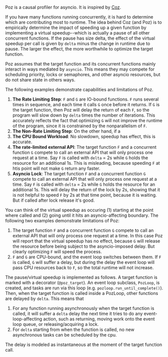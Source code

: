Poz is a causal profiler for asyncio. It is inspired by <a href = "https://github.com/plasma-umass/coz">Coz</a>. 

If you have many functions running concurrently, it is hard to determine which are contributing most to runtime. The idea behind Coz (and Poz) is to empirically determine the impact of speeding up a given function by implementing a virtual speedup--which is actually a pause of all other concurrent functions. If the pause has size delta, the effect of the virtual speedup per call is given by `delta` minus the change in runtime due to pause. The larger the effect, the more worthwhile to optimize the target function.

Poz assumes that the target function and its concurrent functions mainly interact in ways mediated by `asyncio`. This means they may compete for scheduling priority, locks or semaphores, and other asyncio resources, but do not share state in others ways.

The following examples demonstrate capabilities and limitations of Poz.
1. **The Rate Limiting Step**: `F` and `G` are IO-bound functions. `F` runs several times in sequence, and each time it calls `G` once before it returns. If `G` is the target function, then Poz will delay the return of each `F`, so the program will slow down by `delta` times the number of iterations. This accurately reflects the fact that optimizing `G` will not improve the runtime of the program, since it is constrained by the nonparallelism of `F`.
2. **The Non-Rate Limiting Step**: On the other hand, if a 
3. **The CPU Bound Workload**: No slowdown, speedup has effect, this is accurate.
4. **The rate-limited external API**: The target function `F` and a concurrent function `G` compete to call an external API that will only process one request at a time. Say `F` is called with `delta` = 2s while `G` holds the resource for an additional 1s. This is misleading, because speeding `F` at htis point will not make `G` return any faster.
5. **Asyncio Lock**: The target function `F` and a concurrent function `G` compete to call an external API that will only process one request at a time. Say `F` is called with `delta` = 2s while `G` holds the resource for an additional 1s. This will delay the return of the lock by 2s, showing that it is not helpful to speed `F` by 2s at that time point, because it is waiting.  But if called after lock release it's good. 

You can think of the virtual speedup as occuring (1) starting at the point where called and (2) going until it hits an asyncio-affecting boundary. 
The following two examples demonstrate limitations of Poz:
1. The target function `F` and a concurrent function `G` compete to call an external API that will only process one request at a time. In this case Poz will report that the virtual speedup has no effect, because `G` will release the resource before being subject to the asyncio-imposed delay. But clearly optimizing `F` will speed the process. 
2. `F` and `G` are CPU-bound, and the event loop switches between them. If `F` is called, `G` will suffer a delay, but during the delay the event loop will pass CPU resources back to `F`, so the total runtime will not increase.  
   
The pause/virtual speedup is implemented as follows. A target function is marked with a decorator (`@poz_target`). An event loop subclass, `PozLoop`, is created, and tasks are run via this loop (e.g. `pozloop.run_until_complete()`). Then, when the target function is called inside a PozLoop, other functions are delayed by `delta`. This means that
1. For any function running asynchronously when the target function is called, it will suffer a `delta` delay the next time it tries to do any event-loop-affecting action, such as returning, moving work onto the event loop queue, or releasing/acquiring a lock.
2. For `delta` starting from when the function is called, no new asynchronous tasks can be scheduled by the cpu.

The delay is modeled as instantaneous at the moment of the target function call. 
